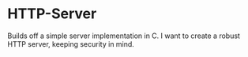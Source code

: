 # HTTP-Server
Builds off a simple server implementation in C. I want to create a robust HTTP server, keeping security in mind.
